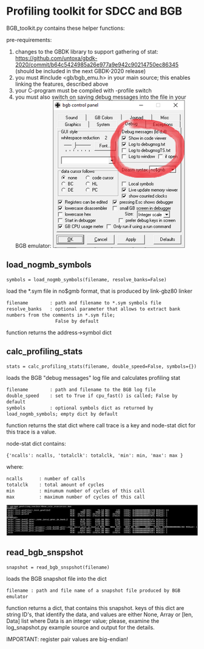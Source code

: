 Profiling toolkit for SDCC and BGB
==================================

BGB_toolkit.py contains these helper functions:

pre-requirements:

1. changes to the GBDK library to support gathering of stat: https://github.com/untoxa/gbdk-2020/commit/b64c5424985a26e977a9e942c90214750ec86345 (should be included in the next GBDK-2020 release)
2. you must #include <gb/bgb_emu.h> in your main source; this enables linking the features, described above
3. your C-program must be compiled with -profile switch 
4. you must also switch on saving debug messages into the file in your BGB emulator:
![BGB settings](/bgb_settings.png)

load_nogmb_symbols
------------------

    symbols = load_nogmb_symbols(filename, resolve_banks=False)

load the *.sym file in no$gmb format, that is produced by link-gbz80 linker

    filename        : path and filename to *.sym symbols file
    resolve_banks   : optional parameter that allows to extract bank numbers from the comments in *.sym file; 
                      False by default

function returns the address->symbol dict

calc_profiling_stats
--------------------

    stats = calc_profiling_stats(filename, double_speed=False, symbols={})

loads the BGB "debug messages" log file and calculates profiling stat

    filename        : path and filename to the BGB log file
    double_speed    : set to True if cpu_fast() is called; False by default
    symbols         : optional symbols dict as returned by load_nogmb_symbols; empty dict by default

function returns the stat dict where call trace is a key and node-stat dict for this trace is a value.

node-stat dict contains:
    
    {'ncalls': ncalls, 'totalclk': totalclk, 'min': min, 'max': max }
    
where: 
    
    ncalls      : number of calls
    totalclk    : total amount of cycles
    min         : minumum number of cycles of this call
    max         : maximum number of cycles of this call

![statistics](/screenshot.png)

read_bgb_snspshot
-----------------

    snapshot = read_bgb_snspshot(filename)

loads the BGB snapshot file into the dict

    filename : path and file name of a snapshot file produced by BGB emulator

function returns a dict, that contains this snapshot. keys of this dict are string ID's, that identify the data, and
values are either None, Array or [len, Data] list where Data is an integer value; please, examine the log_snapshot.py
example source and output for the details.

IMPORTANT: register pair values are big-endian!
